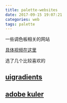 ```yaml
---
title: palette-websites
date: 2017-09-15 19:07:21
categories: web
tags: palette
---
```

一些调色板相关的网站
<!--more-->
[具体视频在这里](https://www.bilibili.com/video/av14480705/)

选了几个比较喜欢的

## [uigradients](https://uigradients.com/)

## [adobe kuler](https://color.adobe.com)
